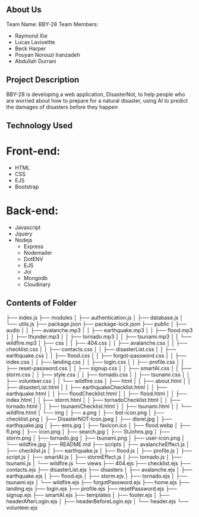 ## About Us
Team Name: BBY-28
Team Members: 
- Raymond Xie
- Lucas Lavioeltte
- Beck Harper
- Pouyan Norouzi Iranzadeh	
- Abdullah Durrani
## Project Description
BBY-28 is developing a web application, DisasterNot, to help people who are worried about how to prepare for a natural disaster, using AI to predict the damages of disasters before they happen
## Technology Used
# Front-end:
- HTML
- CSS
- EJS
- Bootstrap
# Back-end:
- Javascript
- Jquery
- Nodejs
    - Express
    - Nodemailer
    - DotENV
    - EJS
    - Joi
    - Mongodb
    - Cloudinary
## Contents of Folder
├── index.js
├── modules
│   ├── authentication.js
│   ├── database.js
│   └── utils.js
├── package.json
├── package-lock.json
├── public
│   ├── audio
│   │   ├── avalanche.mp3
│   │   ├── earthquake.mp3
│   │   ├── flood.mp3
│   │   ├── thunder.mp3
│   │   ├── tornado.mp3
│   │   ├── tsunami.mp3
│   │   └── wildfire.mp3
│   ├── css
│   │   ├── 404.css
│   │   ├── avalanche.css
│   │   ├── checklist.css
│   │   ├── contacts.css
│   │   ├── disasterList.css
│   │   ├── earthquake.css
│   │   ├── flood.css
│   │   ├── forgot-password.css
│   │   ├── index.css
│   │   ├── landing.css
│   │   ├── login.css
│   │   ├── profile.css
│   │   ├── reset-password.css
│   │   ├── signup.css
│   │   ├── smartAI.css
│   │   ├── storm.css
│   │   ├── style.css
│   │   ├── tornado.css
│   │   ├── tsunami.css
│   │   ├── volunteer.css
│   │   └── wildfire.css
│   ├── html
│   │   ├── about.html
│   │   ├── disasterList.html
│   │   ├── earthquakeChecklist.html
│   │   ├── earthquake.html
│   │   ├── floodChecklist.html
│   │   ├── flood.html
│   │   ├── index.html
│   │   ├── storm.html
│   │   ├── tornadoChecklist.html
│   │   ├── tornado.html
│   │   ├── tsunamiChecklist.html
│   │   ├── tsunami.html
│   │   └── wildfire.html
│   └── img
│   	├── a.png
│   	├── bot-icon.png
│   	├── checklist.png
│   	├── DisasterNOT-Icon.jpeg
│   	├── disrel.jpg
│   	├── earthquake.jpg
│   	├── ems.jpg
│   	├── favicon.ico
│   	├── flood.webp
│   	├── fl.png
│   	├── icon.png
│   	├── search.jpg
│   	├── StJohns.jpg
│   	├── storm.png
│   	├── tornado.jpg
│   	├── tsunami.png
│   	├── user-icon.png
│   	└── wildfire.jpg
├── README.md
├── scripts
│   ├── avalancheEffect.js
│   ├── checklist.js
│   ├── earthquake.js
│   ├── flood.js
│   ├── profile.js
│   ├── script.js
│   ├── smartAI.js
│   ├── stormEffect.js
│   ├── tornado.js
│   ├── tsunami.js
│   └── wildfire.js
└── views
	├── 404.ejs
	├── checklist.ejs
	├── contacts.ejs
	├── disasterList.ejs
	├── disasters
	│   ├── avalanche.ejs
	│   ├── earthquake.ejs
	│   ├── flood.ejs
	│   ├── storm.ejs
	│   ├── tornado.ejs
	│   ├── tsunami.ejs
	│   └── wildfire.ejs
	├── forgotPassword.ejs
	├── home.ejs
	├── landing.ejs
	├── login.ejs
	├── profile.ejs
	├── resetPassword.ejs
	├── signup.ejs
	├── smartAI.ejs
	├── templates
	│   ├── footer.ejs
	│   ├── headerAfterLogin.ejs
	│   ├── headerBeforeLogin.ejs
	│   └── header.ejs
	└── volunteer.ejs

